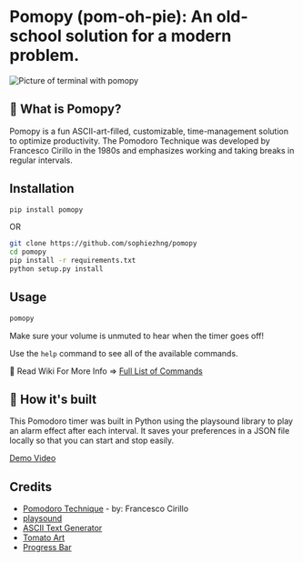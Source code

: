 # Pomopy (pom-oh-pie): An old-school solution for a modern problem.

![Picture of terminal with pomopy](https://sophiezhng.github.io/pomopy/images/pomopy.png)

## 🍅 What is Pomopy?
Pomopy is a fun ASCII-art-filled, customizable, time-management solution to optimize productivity. The Pomodoro Technique was developed by Francesco Cirillo in the 1980s and emphasizes working and taking breaks in regular intervals. 

## Installation
```bash
pip install pomopy
```
OR
```bash
git clone https://github.com/sophiezhng/pomopy
cd pomopy
pip install -r requirements.txt
python setup.py install
```

## Usage
```bash
pomopy
```

Make sure your volume is unmuted to hear when the timer goes off!

Use the `help` command to see all of the available commands.

🍝 Read Wiki For More Info => [Full List of Commands](https://github.com/sophiezhng/pomopy/wiki/Commands)

## 🌱 How it's built
This Pomodoro timer was built in Python using the playsound library to play an alarm effect after each interval. It saves your preferences in a JSON file locally so that you can start and stop easily. 

[Demo Video](https://youtu.be/VZqMt09FvgE)

## Credits
- [Pomodoro Technique](https://en.wikipedia.org/wiki/Pomodoro_Technique) - by: Francesco Cirillo
- [playsound](https://github.com/TaylorSMarks/playsound)
- [ASCII Text Generator](https://manytools.org/hacker-tools/ascii-banner/)
- [Tomato Art](https://textart.sh/topic/tomato)
- [Progress Bar](https://stackoverflow.com/questions/3173320/text-progress-bar-in-the-console)

